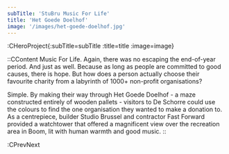 ```yaml
---
subTitle: 'StuBru Music For Life'
title: 'Het Goede Doelhof'
image: '/images/het-goede-doelhof.jpg'
---
```


:CHeroProject{:subTitle=subTitle :title=title :image=image}

::CContent
Music For Life. Again, there was no escaping the end-of-year period. And just as well. Because as long as people are committed to good causes, there is hope. But how does a person actually choose their favourite charity from a labyrinth of 1000+ non-profit organisations?

Simple. By making their way through Het Goede Doelhof - a maze constructed entirely of wooden pallets - visitors to De Schorre could use the colours to find the one organisation they wanted to make a donation to. As a centrepiece, builder Studio Brussel and contractor Fast Forward provided a watchtower that offered a magnificent view over the recreation area in Boom, lit with human warmth and good music.
::

:CPrevNext